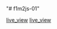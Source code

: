 "# f1m2js-01" 

[live_view](http://30220.hosts1.ma-cloud.nl/js-01-object-model/)
[live_view](http://30220.hosts1.ma-cloud.nl/js-02-sortering/sortering/)
